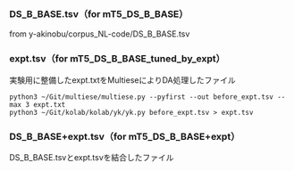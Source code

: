 ### DS_B_BASE.tsv（for mT5_DS_B_BASE）
from y-akinobu/corpus_NL-code/DS_B_BASE.tsv

### expt.tsv（for mT5_DS_B_BASE_tuned_by_expt）
実験用に整備したexpt.txtをMultieseによりDA処理したファイル
```
python3 ~/Git/multiese/multiese.py --pyfirst --out before_expt.tsv --max 3 expt.txt
python3 ~/Git/kolab/kolab/yk/yk.py before_expt.tsv > expt.tsv
```

### DS_B_BASE+expt.tsv（for mT5_DS_B_BASE+expt）
DS_B_BASE.tsvとexpt.tsvを結合したファイル

